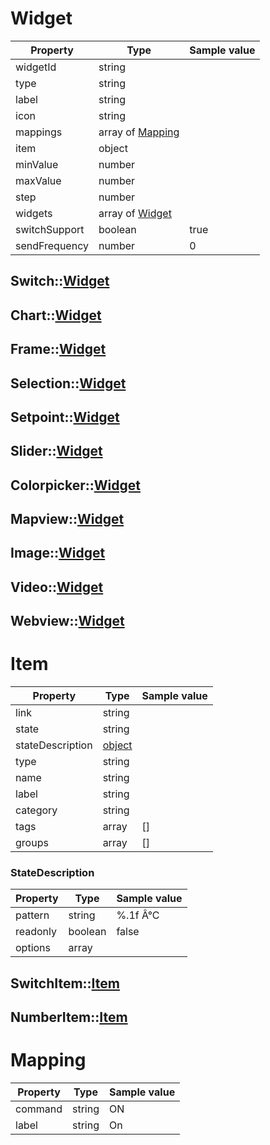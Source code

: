 # Widget

| Property | Type   | Sample value  |
|----------|--------|---------------|
| widgetId | string |               |
| type     | string |               |
| label    | string |               |
| icon     | string |               |
| mappings | array of [Mapping]  |     |
| item     | object |               |
| minValue     | number |               |
| maxValue     | number |               |
| step     | number |               |
| widgets     | array of [Widget] |               |
|switchSupport | boolean | true|
|sendFrequency | number | 0|

## Switch::[Widget]
## Chart::[Widget]
## Frame::[Widget]
## Selection::[Widget]
## Setpoint::[Widget]
## Slider::[Widget]
## Colorpicker::[Widget]
## Mapview::[Widget]
## Image::[Widget]
## Video::[Widget]
## Webview::[Widget]

# Item

| Property | Type   | Sample value  |
|----------|--------|---------------|
| link     | string |               |
| state    | string |               |
| stateDescription | [object](#statedescription) |               |
| type     | string |               |
| name     | string |               |
| label    | string |               |
| category | string |               |
| tags     | array  | []            |
| groups   | array  | []            |

### StateDescription

| Property | Type   | Sample value  |
|----------|--------|---------------|
| pattern  | string | %.1f Â°C      |
| readonly    | boolean | false     |
| options | array |                 |


## SwitchItem::[Item]

## NumberItem::[Item]


# Mapping

| Property | Type   | Sample value  |
|----------|--------|---------------|
| command  | string | ON            |
| label    | string | On            |




[Widget]: #widget
[Switch]: #switch::widget
[Chart]: #chart::widget
[Frame]: #frame::widget
[Selection]: #selection::widget
[Setpoint]: #setpoint::widget
[Slider]: #slider::widget
[Colorpicker]: #colorpicker::widget
[Mapview]: #mapview::widget
[Image]: #image::widget
[Video]: #video::widget
[Webview]: #webview::widget

[Item]: #item

[Mapping]: #mapping
